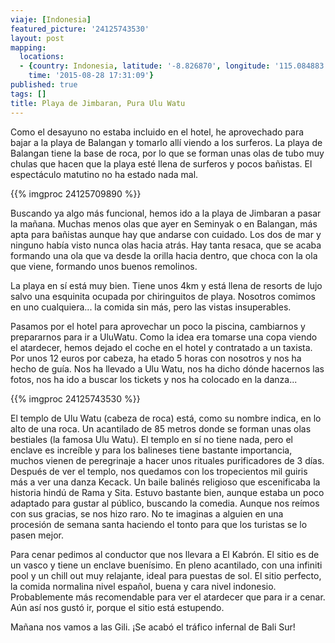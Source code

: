 ```yaml
---
viaje: [Indonesia]
featured_picture: '24125743530'
layout: post
mapping:
  locations:
  - {country: Indonesia, latitude: '-8.826870', longitude: '115.084883', place: Uluwatu,
    time: '2015-08-28 17:31:09'}
published: true
tags: []
title: Playa de Jimbaran, Pura Ulu Watu
---
```


Como el desayuno no estaba incluido en el hotel, he aprovechado para bajar a la playa de Balangan y tomarlo allí viendo a los surferos. La playa de Balangan tiene la base de roca, por lo que se forman unas olas de tubo muy chulas que hacen que la playa esté llena de surferos y pocos bañistas. El espectáculo matutino no ha estado nada mal.

{{% imgproc 24125709890 %}}

Buscando ya algo más funcional, hemos ido a la playa de Jimbaran a pasar la mañana. Muchas menos olas que ayer en Seminyak o en Balangan, más apta para bañistas aunque hay que andarse con cuidado. Los dos de mar y ninguno había visto nunca olas hacia atrás. Hay tanta resaca, que se acaba formando una ola que va desde la orilla hacia dentro, que choca con la ola que viene, formando unos buenos remolinos.

La playa en sí está muy bien. Tiene unos 4km y está llena de resorts de lujo salvo una esquinita ocupada por chiringuitos de playa. Nosotros comimos en uno cualquiera... la comida sin más, pero las vistas insuperables.

Pasamos por el hotel para aprovechar un poco la piscina, cambiarnos y prepararnos para ir a UluWatu. Como la idea era tomarse una copa viendo el atardecer, hemos dejado el coche en el hotel y contratado a un taxista. Por unos 12 euros por cabeza, ha etado 5 horas con nosotros y nos ha hecho de guía. Nos ha llevado a Ulu Watu, nos ha dicho dónde hacernos las fotos, nos ha ido a buscar los tickets y nos ha colocado en la danza...

{{% imgproc 24125743530 %}}

El templo de Ulu Watu (cabeza de roca) está, como su nombre indica, en lo alto de una roca. Un acantilado de 85 metros donde se forman unas olas bestiales (la famosa Ulu Watu). El templo en sí no tiene nada, pero el enclave es increíble y para los balineses tiene bastante importancia, muchos vienen de peregrinaje a hacer unos rituales purificadores de 3 días.
Después de ver el templo, nos quedamos con los tropecientos mil guiris más a ver una danza Kecack. Un baile balinés religioso que escenificaba la historia hindú de Rama y Sita. Estuvo bastante bien, aunque estaba un poco adaptado para gustar al público, buscando la comedia. Aunque nos reímos con sus gracias, se nos hizo raro. No te imaginas a alguien en una procesión de semana santa haciendo el tonto para que los turistas se lo pasen mejor.

Para cenar pedimos al conductor que nos llevara a El Kabrón. El sitio es de un vasco y tiene un enclave buenísimo. En pleno acantilado, con una infiniti pool y un chill out muy relajante, ideal para puestas de sol. El sitio perfecto, la comida normalina nivel español, buena y cara nivel indonesio. Probablemente más recomendable para ver el atardecer que para ir a cenar. Aún así nos gustó ir, porque el sitio está estupendo.

Mañana nos vamos a las Gili. ¡Se acabó el tráfico infernal de Bali Sur!
